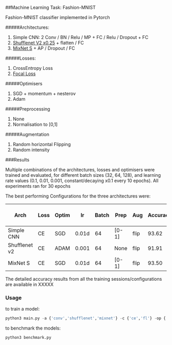 ##Machine Learning Task: Fashion-MNIST

Fashion-MNIST classifier implemented in Pytorch

#####Architectures:

1. Simple CNN: 2 Conv / BN / Relu / MP + FC / Relu / Dropout + FC 
2. [Shufflenet V2 x0.25](https://arxiv.org/abs/1807.11164) + flatten / FC
3. [MixNet S](https://arxiv.org/abs/1907.09595) + AP / Dropout / FC

#####Losses:
1. CrossEntropy Loss
2. [Focal Loss](https://arxiv.org/abs/1708.02002)

#####Optimisers
1. SGD + momentum + nesterov
2. Adam

#####Preprocessing
1. None
2. Normalisation to [0,1]

#####Augmentation
1. Random horizontal Flipping
2. Random intensity 

###Results

Multiple combinations of the architectures, losses and optimisers were trained and evaluated, for different batch sizes (32, 64, 128), and learning rate values (0.1, 0.01, 0.001, constant/decaying x0.1 every 10 epochs). All experiments ran for 30 epochs

The best performing Configurations for the three architectures were:

| Arch | Loss | Optim | lr | Batch | Prep | Aug | Accuracy | Params | Input dim | Runtime (GTX 970) | Runtime (i5-4670) | 
| --- | --- | --- | --- | --- | --- | --- | --- | --- | --- |--- |--- |
|Simple CNN | CE | SGD | 0.01d | 64 | [0-1] | flip | 93.62 | 9921 K | 28x28x1 |0.54ms |2.71ms |
|Shufflenet v2 | CE | ADAM | 0.001 | 64 | None | flip | 91.91 | 382 K | 56x56x1 |7.99ms |6.00ms |
|MixNet S | CE | SGD | 0.01d | 64 | [0-1] | flip | 93.50 | 2612 K | 56x56x1 |17.14ms |17.96ms |

The detailed accuracy results from all the training sessions/configurations are available in XXXXX

### Usage
to train a model:
```python
python3 main.py -a {'conv','shufflenet','mixnet'} -c {'ce','fl'} -op {'sgd','adam'} -lr learning_rate -b batch_size --epochs epochs --normalise --aug_int
```
to benchmark the models:
```python
python3 benchmark.py
```